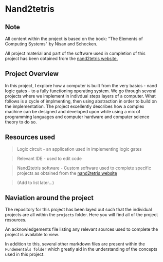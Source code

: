 # Nand2tetris #

## Note ##
All content within the project is based on the book: "The Elements of Computing Systems" by Nisan and Schocken. 

All project material and part of the software used in completion of this project has been obtained from the [nand2tetris website.](https://www.nand2tetris.org/)

## Project Overview ##
In this project, I explore how a computer is built from the very basics - nand logic gates - to a fully functioning operating system. We go through several projects where we implement in indivdual steps layers of a computer. What follows is a cycle of implmenting, then using abstraction in order to build on the implementation. The project excellently describes how a complex machine can be designed and developed upon while using a mix of programming languages and computer hardware and computer science theory to do so.

## Resources used ##
>Logic circuit - an application used in implementing logic gates

>Relevant IDE - used to edit code

> Nand2tetris software - Custom software used to complete specific projects as obtained from the [nand2tetris website](https://www.nand2tetris.org/)

>(Add to list later...)

## Naviation around the project ##

The repository for this project has been layed out such that the individual projects are all within the `projects` folder. Here you will find all of the project resources.

An acknowledgements file listing any relevant sources used to complete the project is available to view.

In addition to this, several other markdown files are present within the `Fundementals folder` which greatly aid in the understanding of the concepts used in this project.